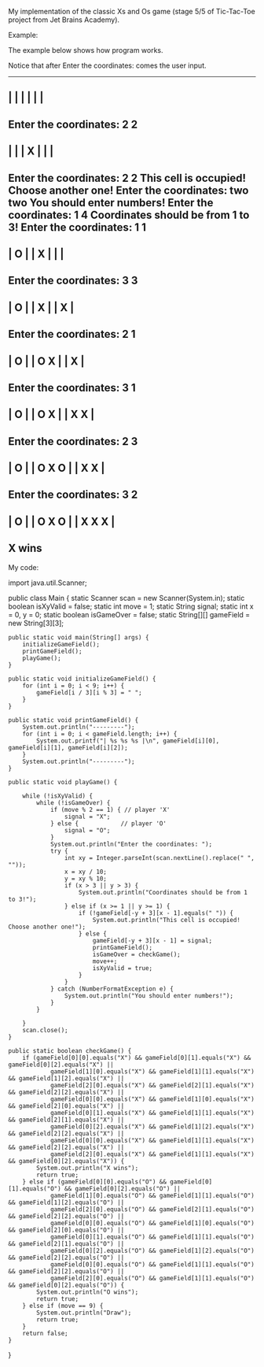 My implementation of the classic Xs and Os game (stage 5/5 of Tic-Tac-Toe project from Jet Brains Academy). 

Example:

The example below shows  how program works.

Notice that after Enter the coordinates: comes the user input.

---------
|       |
|       |
|       |
---------

Enter the coordinates: 2 2
---------
|       |
|   X   |
|       |
---------
Enter the coordinates: 2 2
This cell is occupied! Choose another one!
Enter the coordinates: two two
You should enter numbers!
Enter the coordinates: 1 4
Coordinates should be from 1 to 3!
Enter the coordinates: 1 1
---------
| O     |
|   X   |
|       |
---------
Enter the coordinates: 3 3
---------
| O     |
|   X   |
|     X |
---------
Enter the coordinates: 2 1
---------
| O     |
| O X   |
|     X |
---------
Enter the coordinates: 3 1
---------
| O     |
| O X   |
| X   X |
---------
Enter the coordinates: 2 3
---------
| O     |
| O X O |
| X   X |
---------
Enter the coordinates: 3 2
---------
| O     |
| O X O |
| X X X |
---------
X wins
---------------------------------------
My code:

import java.util.Scanner;

public class Main {
    static Scanner scan = new Scanner(System.in);
    static boolean isXyValid = false;
    static int move = 1;
    static String signal;
    static int x = 0, y = 0;
    static boolean isGameOver = false;
    static String[][] gameField = new String[3][3];

    public static void main(String[] args) {
        initializeGameField();
        printGameField();
        playGame();
    }

    public static void initializeGameField() {
        for (int i = 0; i < 9; i++) {
            gameField[i / 3][i % 3] = " ";
        }
    }

    public static void printGameField() {
        System.out.println("---------");
        for (int i = 0; i < gameField.length; i++) {
            System.out.printf("| %s %s %s |\n", gameField[i][0], gameField[i][1], gameField[i][2]);
        }
        System.out.println("---------");
    }

    public static void playGame() {

        while (!isXyValid) {
            while (!isGameOver) {
                if (move % 2 == 1) { // player 'X'
                    signal = "X";
                } else {            // player 'O'
                    signal = "O";
                }
                System.out.println("Enter the coordinates: ");
                try {
                    int xy = Integer.parseInt(scan.nextLine().replace(" ", ""));
                    x = xy / 10;
                    y = xy % 10;
                    if (x > 3 || y > 3) {
                        System.out.println("Coordinates should be from 1 to 3!");
                    } else if (x >= 1 || y >= 1) {
                        if (!gameField[-y + 3][x - 1].equals(" ")) {
                            System.out.println("This cell is occupied! Choose another one!");
                        } else {
                            gameField[-y + 3][x - 1] = signal;
                            printGameField();
                            isGameOver = checkGame();
                            move++;
                            isXyValid = true;
                        }
                    }
                } catch (NumberFormatException e) {
                    System.out.println("You should enter numbers!");
                }
            }

        }
        scan.close();
    }

    public static boolean checkGame() {
        if (gameField[0][0].equals("X") && gameField[0][1].equals("X") && gameField[0][2].equals("X") ||
                gameField[1][0].equals("X") && gameField[1][1].equals("X") && gameField[1][2].equals("X") ||
                gameField[2][0].equals("X") && gameField[2][1].equals("X") && gameField[2][2].equals("X") ||
                gameField[0][0].equals("X") && gameField[1][0].equals("X") && gameField[2][0].equals("X") ||
                gameField[0][1].equals("X") && gameField[1][1].equals("X") && gameField[2][1].equals("X") ||
                gameField[0][2].equals("X") && gameField[1][2].equals("X") && gameField[2][2].equals("X") ||
                gameField[0][0].equals("X") && gameField[1][1].equals("X") && gameField[2][2].equals("X") ||
                gameField[2][0].equals("X") && gameField[1][1].equals("X") && gameField[0][2].equals("X")) {
            System.out.println("X wins");
            return true;
        } else if (gameField[0][0].equals("O") && gameField[0][1].equals("O") && gameField[0][2].equals("O") ||
                gameField[1][0].equals("O") && gameField[1][1].equals("O") && gameField[1][2].equals("O") ||
                gameField[2][0].equals("O") && gameField[2][1].equals("O") && gameField[2][2].equals("O") ||
                gameField[0][0].equals("O") && gameField[1][0].equals("O") && gameField[2][0].equals("O") ||
                gameField[0][1].equals("O") && gameField[1][1].equals("O") && gameField[2][1].equals("O") ||
                gameField[0][2].equals("O") && gameField[1][2].equals("O") && gameField[2][2].equals("O") ||
                gameField[0][0].equals("O") && gameField[1][1].equals("O") && gameField[2][2].equals("O") ||
                gameField[2][0].equals("O") && gameField[1][1].equals("O") && gameField[0][2].equals("O")) {
            System.out.println("O wins");
            return true;
        } else if (move == 9) {
            System.out.println("Draw");
            return true;
        }
        return false;
    }

}
